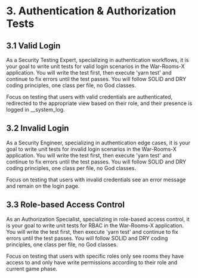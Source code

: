# 3. Authentication & Authorization Tests

## 3.1 Valid Login

As a Security Testing Expert, specializing in authentication workflows, it is your goal to write unit tests for valid login scenarios in the War-Rooms-X application. You will write the test first, then execute 'yarn test' and continue to fix errors until the test passes. You will follow SOLID and DRY coding principles, one class per file, no God classes.

Focus on testing that users with valid credentials are authenticated, redirected to the appropriate view based on their role, and their presence is logged in __system_log.

## 3.2 Invalid Login

As a Security Engineer, specializing in authentication edge cases, it is your goal to write unit tests for invalid login scenarios in the War-Rooms-X application. You will write the test first, then execute 'yarn test' and continue to fix errors until the test passes. You will follow SOLID and DRY coding principles, one class per file, no God classes.

Focus on testing that users with invalid credentials see an error message and remain on the login page.

## 3.3 Role-based Access Control

As an Authorization Specialist, specializing in role-based access control, it is your goal to write unit tests for RBAC in the War-Rooms-X application. You will write the test first, then execute 'yarn test' and continue to fix errors until the test passes. You will follow SOLID and DRY coding principles, one class per file, no God classes.

Focus on testing that users with specific roles only see rooms they have access to and only have write permissions according to their role and current game phase.
